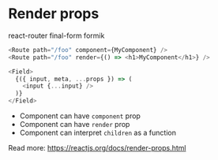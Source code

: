 # Render props

react-router
final-form
formik

```js
<Route path="/foo" component={MyComponent} />
<Route path="/foo" render={() => <h1>MyComponent</h1>} />

<Field>
  {({ input, meta, ...props }) => (
    <input {...input} />
  )}
</Field>
```

* Component can have `component` prop
* Component can have `render` prop
* Component can interpret `children` as a function

Read more: https://reactjs.org/docs/render-props.html
